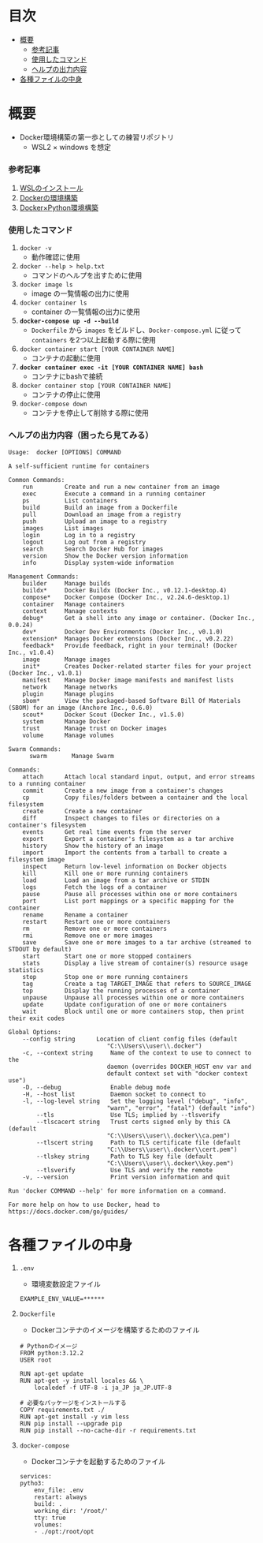 # 目次
- [概要](#概要)
    - [参考記事](#参考記事)
    - [使用したコマンド](#使用したコマンド)
    - [ヘルプの出力内容](#ヘルプの出力内容)
- [各種ファイルの中身](#各種ファイルの中身)

# 概要
- Docker環境構築の第一歩としての練習リポジトリ
    - WSL2 × windows を想定

### 参考記事
1. [WSLのインストール](https://learn.microsoft.com/ja-jp/windows/wsl/install)
2. [Dockerの環境構築](https://zenn.dev/ttani/articles/wsl2-docker-setup)
3. [Docker×Python環境構築](https://zenn.dev/agdm/articles/0f82ea448e38b8)

### 使用したコマンド
1. `docker -v`
    - 動作確認に使用
2. `docker --help > help.txt`
    - コマンドのヘルプを出すために使用
3. `docker image ls`
    - image の一覧情報の出力に使用
4. `docker container ls`
    -  container の一覧情報の出力に使用
5. **`docker-compose up -d --build`**
    - `Dockerfile` から `images` をビルドし、`Docker-compose.yml` に従って `containers` を2つ以上起動する際に使用
6. `docker container start [YOUR CONTAINER NAME]`
    - コンテナの起動に使用
7. **`docker container exec -it [YOUR CONTAINER NAME] bash`**
    - コンテナにbashで接続
8. `docker container stop [YOUR CONTAINER NAME]`
    - コンテナの停止に使用
9. `docker-compose down`
    - コンテナを停止して削除する際に使用

### ヘルプの出力内容（困ったら見てみる）
```
Usage:  docker [OPTIONS] COMMAND

A self-sufficient runtime for containers

Common Commands:
    run         Create and run a new container from an image
    exec        Execute a command in a running container
    ps          List containers
    build       Build an image from a Dockerfile
    pull        Download an image from a registry
    push        Upload an image to a registry
    images      List images
    login       Log in to a registry
    logout      Log out from a registry
    search      Search Docker Hub for images
    version     Show the Docker version information
    info        Display system-wide information

Management Commands:
    builder     Manage builds
    buildx*     Docker Buildx (Docker Inc., v0.12.1-desktop.4)
    compose*    Docker Compose (Docker Inc., v2.24.6-desktop.1)
    container   Manage containers
    context     Manage contexts
    debug*      Get a shell into any image or container. (Docker Inc., 0.0.24)
    dev*        Docker Dev Environments (Docker Inc., v0.1.0)
    extension*  Manages Docker extensions (Docker Inc., v0.2.22)
    feedback*   Provide feedback, right in your terminal! (Docker Inc., v1.0.4)
    image       Manage images
    init*       Creates Docker-related starter files for your project (Docker Inc., v1.0.1)
    manifest    Manage Docker image manifests and manifest lists
    network     Manage networks
    plugin      Manage plugins
    sbom*       View the packaged-based Software Bill Of Materials (SBOM) for an image (Anchore Inc., 0.6.0)
    scout*      Docker Scout (Docker Inc., v1.5.0)
    system      Manage Docker
    trust       Manage trust on Docker images
    volume      Manage volumes

Swarm Commands:
      swarm       Manage Swarm

Commands:
    attach      Attach local standard input, output, and error streams to a running container
    commit      Create a new image from a container's changes
    cp          Copy files/folders between a container and the local filesystem
    create      Create a new container
    diff        Inspect changes to files or directories on a container's filesystem
    events      Get real time events from the server
    export      Export a container's filesystem as a tar archive
    history     Show the history of an image
    import      Import the contents from a tarball to create a filesystem image
    inspect     Return low-level information on Docker objects
    kill        Kill one or more running containers
    load        Load an image from a tar archive or STDIN
    logs        Fetch the logs of a container
    pause       Pause all processes within one or more containers
    port        List port mappings or a specific mapping for the container
    rename      Rename a container
    restart     Restart one or more containers
    rm          Remove one or more containers
    rmi         Remove one or more images
    save        Save one or more images to a tar archive (streamed to STDOUT by default)
    start       Start one or more stopped containers
    stats       Display a live stream of container(s) resource usage statistics
    stop        Stop one or more running containers
    tag         Create a tag TARGET_IMAGE that refers to SOURCE_IMAGE
    top         Display the running processes of a container
    unpause     Unpause all processes within one or more containers
    update      Update configuration of one or more containers
    wait        Block until one or more containers stop, then print their exit codes

Global Options:
    --config string      Location of client config files (default
                            "C:\\Users\\user\\.docker")
    -c, --context string     Name of the context to use to connect to the
                            daemon (overrides DOCKER_HOST env var and
                            default context set with "docker context use")
    -D, --debug              Enable debug mode
    -H, --host list          Daemon socket to connect to
    -l, --log-level string   Set the logging level ("debug", "info",
                            "warn", "error", "fatal") (default "info")
        --tls                Use TLS; implied by --tlsverify
        --tlscacert string   Trust certs signed only by this CA (default
                            "C:\\Users\\user\\.docker\\ca.pem")
        --tlscert string     Path to TLS certificate file (default
                            "C:\\Users\\user\\.docker\\cert.pem")
        --tlskey string      Path to TLS key file (default
                            "C:\\Users\\user\\.docker\\key.pem")
        --tlsverify          Use TLS and verify the remote
    -v, --version            Print version information and quit

Run 'docker COMMAND --help' for more information on a command.

For more help on how to use Docker, head to https://docs.docker.com/go/guides/
```

# 各種ファイルの中身
1. `.env`
    - 環境変数設定ファイル
    ```
    EXAMPLE_ENV_VALUE=******
    ```

2. `Dockerfile`
    - Dockerコンテナのイメージを構築するためのファイル
    ```
    # Pythonのイメージ
    FROM python:3.12.2
    USER root

    RUN apt-get update
    RUN apt-get -y install locales && \
        localedef -f UTF-8 -i ja_JP ja_JP.UTF-8

    # 必要なパッケージをインストールする
    COPY requirements.txt ./ 
    RUN apt-get install -y vim less
    RUN pip install --upgrade pip
    RUN pip install --no-cache-dir -r requirements.txt
    ```

3. `docker-compose`
    - Dockerコンテナを起動するためのファイル
    ```
    services:
    pytho3:
        env_file: .env
        restart: always
        build: .
        working_dir: '/root/'
        tty: true
        volumes:
        - ./opt:/root/opt
    ```